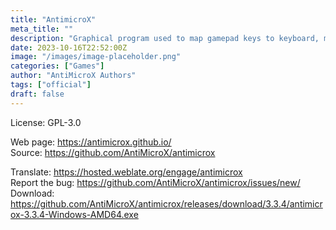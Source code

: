 ```yaml
---
title: "AntimicroX"
meta_title: ""
description: "Graphical program used to map gamepad keys to keyboard, mouse, scripts and macros"
date: 2023-10-16T22:52:00Z
image: "/images/image-placeholder.png"
categories: ["Games"]
author: "AntiMicroX Authors"
tags: ["official"]
draft: false
---
```


License: GPL-3.0

Web page: https://antimicrox.github.io/  
Source: https://github.com/AntiMicroX/antimicrox

Translate: https://hosted.weblate.org/engage/antimicrox  
Report the bug: https://github.com/AntiMicroX/antimicrox/issues/new/  
Download: https://github.com/AntiMicroX/antimicrox/releases/download/3.3.4/antimicrox-3.3.4-Windows-AMD64.exe
